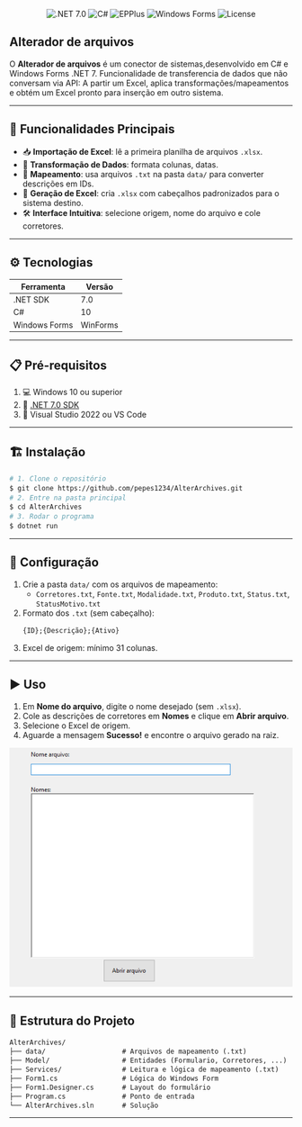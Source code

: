 <!-- Badges -->
<p align="center">
  <img src="https://img.shields.io/badge/.NET-7.0-blue" alt=".NET 7.0" />
  <img src="https://img.shields.io/badge/C%23-10-informational" alt="C#" />
  <img src="https://img.shields.io/badge/EPPlus-5.8.0-lightgrey" alt="EPPlus" />
  <img src="https://img.shields.io/badge/Windows%20Forms-UI-success" alt="Windows Forms" />
  <img src="https://img.shields.io/badge/License-MIT-brightgreen" alt="License" />
</p>

##  Alterador de arquivos

O **Alterador de arquivos** é um conector de sistemas,desenvolvido em C# e Windows Forms .NET 7. Funcionalidade de transferencia de dados que não conversam via API: A partir um Excel, aplica transformações/mapeamentos e obtém um Excel pronto para inserção em outro sistema.

---

## 🚀 Funcionalidades Principais

- 📥 **Importação de Excel**: lê a primeira planilha de arquivos `.xlsx`.
- 🔄 **Transformação de Dados**: formata colunas, datas.
- 📂 **Mapeamento**: usa arquivos `.txt` na pasta `data/` para converter descrições em IDs.
- 💾 **Geração de Excel**: cria `.xlsx` com cabeçalhos padronizados para o sistema destino.
- 🛠️ **Interface Intuitiva**: selecione origem, nome do arquivo e cole corretores.

---

## ⚙️ Tecnologias

| Ferramenta      | Versão          |
|-----------------|-----------------|
| .NET SDK        | 7.0             |
| C#              | 10              |
| Windows Forms   | WinForms        |

---

## 📋 Pré-requisitos

1. 💻 Windows 10 ou superior
2. 🔧 [.NET 7.0 SDK](https://dotnet.microsoft.com/download)
3. 📝 Visual Studio 2022 ou VS Code

---

## 🏗️ Instalação

```bash
# 1. Clone o repositório
$ git clone https://github.com/pepes1234/AlterArchives.git
# 2. Entre na pasta principal
$ cd AlterArchives
# 3. Rodar o programa
$ dotnet run
```

---

## 🔧 Configuração

1. Crie a pasta `data/` com os arquivos de mapeamento:
   - `Corretores.txt`, `Fonte.txt`, `Modalidade.txt`, `Produto.txt`, `Status.txt`, `StatusMotivo.txt`
2. Formato dos `.txt` (sem cabeçalho):
   ```txt
   {ID};{Descrição};{Ativo}
   ```
3. Excel de origem: mínimo 31 colunas.

---

## ▶️ Uso

1. Em **Nome do arquivo**, digite o nome desejado (sem `.xlsx`).
2. Cole as descrições de corretores em **Nomes** e clique em **Abrir arquivo**.
3. Selecione o Excel de origem.
4. Aguarde a mensagem **Sucesso!** e encontre o arquivo gerado na raiz.
<p align="center">
  <img src="./Interface.png" alt=".NET 7.0" />
</p>

---

## 📁 Estrutura do Projeto

```
AlterArchives/
├── data/                   # Arquivos de mapeamento (.txt)
├── Model/                  # Entidades (Formulario, Corretores, ...)
├── Services/               # Leitura e lógica de mapeamento (.txt)
├── Form1.cs                # Lógica do Windows Form
├── Form1.Designer.cs       # Layout do formulário
├── Program.cs              # Ponto de entrada
└── AlterArchives.sln       # Solução
```

---
